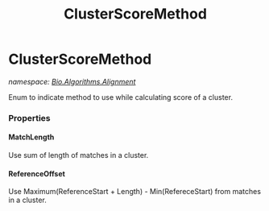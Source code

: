 ﻿---
title: ClusterScoreMethod
---

# ClusterScoreMethod
_namespace: [Bio.Algorithms.Alignment](N-Bio.Algorithms.Alignment.html)_

Enum to indicate method to use while calculating score of a cluster.



### Properties

#### MatchLength
Use sum of length of matches in a cluster.
#### ReferenceOffset
Use Maximum(ReferenceStart + Length) - Min(RefereceStart) from matches in a cluster.

